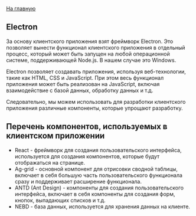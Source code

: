 [На главную](https://github.com/VladimirCesar/prisma-description/blob/main/README.md)
## Electron

За основу клиентского приложения взят фреймворк Electron. Это позволяет вынести функционал клиентского приложения в отдельный процесс, который может быть запущен на любой операционной системе, поддерживающей Node.js. В нашем случае это Windows.

  Electron позволяет создавать приложения, используя веб-технологии, такие как HTML, CSS и JavaScript. При этом весь функционал приложения может быть реализован на JavaScript, включая взаимодействие с базой данных, обработку данных и т.д.

  Следовательно, мы можем использовать для разработки клиентского приложения различные компоненты, которые упрощают разработку.

## Перечень компонентов, используемых в клиентском приложении

- React - фреймворк для создания пользовательского интерфейса, используется для создания компонентов, которые будут отображаться на странице.
- Ag-grid - основной компонент для отрисовки сводной таблицы, включает в себя большую часть пользовательского функционала сразу и поддерживает расширение функционала.
- ANTD (Ant Design) - компоненты для создания пользовательского интерфейса, включает в себя компоненты для создания форм, кнопок, выпадающих списков и т.д.
- NEBD - база данных, используется для хранения данных на клиенте.
